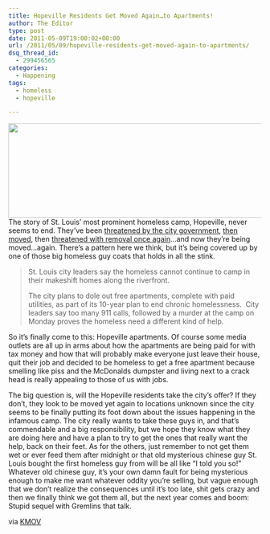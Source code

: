 ```yaml
---
title: Hopeville Residents Get Moved Again…to Apartments!
author: The Editor
type: post
date: 2011-05-09T19:00:02+00:00
url: /2011/05/09/hopeville-residents-get-moved-again-to-apartments/
dsq_thread_id:
  - 299456565
categories:
  - Happening
tags:
  - homeless
  - hopeville

---
```

[<img class="aligncenter size-full wp-image-4012" title="hopeville" src="http://media.punchingkitty.com/wordpress/2010/04/hopeville.jpg" alt="" width="600" height="188" srcset="http://media.punchingkitty.com/wordpress/2010/04/hopeville.jpg 600w, http://media.punchingkitty.com/wordpress/2010/04/hopeville-300x94.jpg 300w" sizes="(max-width: 600px) 100vw, 600px" />][1]The story of St. Louis&#8217; most prominent homeless camp, Hopeville, never seems to end. They&#8217;ve been <a href="http://punchingkitty.com/2010/04/21/hopeville-springs-until-about-a-month-from-now" target="_blank">threatened by the city government</a>, <a href="http://punchingkitty.com/2010/12/09/hopeville-homeless-camp-not-gone-just-somewhere-else-now" target="_blank">then moved</a>, then <a href="http://punchingkitty.com/2011/01/14/homeless-camp-hopeville-under-fire-over-fires" target="_blank">threatened with removal once again</a>&#8230;and now they&#8217;re being moved&#8230;again. There&#8217;s a pattern here we think, but it&#8217;s being covered up by one of those big homeless guy coats that holds in all the stink.

> St. Louis city leaders say the homeless cannot continue to camp in their makeshift homes along the riverfront.
> 
> The city plans to dole out free apartments, complete with paid utilities, as part of its 10-year plan to end chronic homelessness.  City leaders say too many 911 calls, followed by a murder at the camp on Monday proves the homeless need a different kind of help.

So it&#8217;s finally come to this: Hopeville apartments. Of course some media outlets are all up in arms about how the apartments are being paid for with tax money and how that will probably make everyone just leave their house, quit their job and decided to be homeless to get a free apartment because smelling like piss and the McDonalds dumpster and living next to a crack head is really appealing to those of us with jobs.

The big question is, will the Hopeville residents take the city&#8217;s offer? If they don&#8217;t, they look to be moved yet again to locations unknown since the city seems to be finally putting its foot down about the issues happening in the infamous camp. The city really wants to take these guys in, and that&#8217;s commendable and a big responsibility, but we hope they know what they are doing here and have a plan to try to get the ones that really want the help, back on their feet. As for the others, just remember to not get them wet or ever feed them after midnight or that old mysterious chinese guy St. Louis bought the first homeless guy from will be all like &#8220;I told you so!&#8221; Whatever old chinese guy, it&#8217;s your own damn fault for being mysterious enough to make me want whatever oddity you&#8217;re selling, but vague enough that we don&#8217;t realize the consequences until it&#8217;s too late, shit gets crazy and then we finally think we got them all, but the next year comes and boom: Stupid sequel with Gremlins that talk.

via <a href="http://www.kmov.com/community/blogs/reporters-blog/Taxpayers-to-foot-bill-for-free-housing-for-Hopevilles-homeless-121424594.html" target="_blank">KMOV</a>

 [1]: http://media.punchingkitty.com/wordpress/2010/04/hopeville.jpg